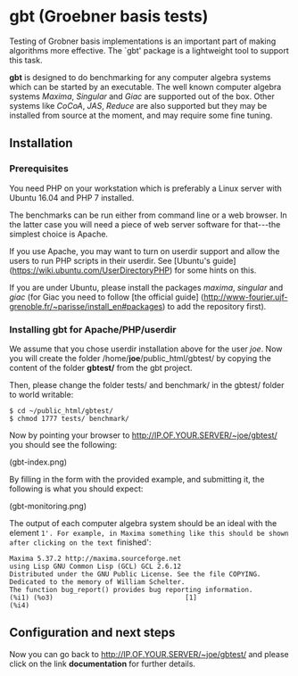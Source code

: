 # gbt (Groebner basis tests)

Testing of Grobner basis implementations is an important part of
making algorithms more effective. The `gbt' package is a lightweight tool
to support this task.

**gbt** is designed to do benchmarking for any computer algebra systems
which can be started by an executable. The well known computer algebra
systems *Maxima*, *Singular* and *Giac* are supported out of the box.
Other systems like *CoCoA*, *JAS*, *Reduce* are also supported but they
may be installed from source at the moment, and may require some fine
tuning.

## Installation

### Prerequisites

You need PHP on your workstation which is preferably a Linux server with
Ubuntu 16.04 and PHP 7 installed.

The benchmarks can be run either from command line or a web browser.
In the latter case you will need a piece of web server software
for that---the simplest choice is Apache.

If you use Apache, you may want to turn on userdir support and
allow the users to run PHP scripts in their userdir. See
[Ubuntu's guide] (https://wiki.ubuntu.com/UserDirectoryPHP) for some hints
on this.

If you are under Ubuntu, please install the packages *maxima*,
*singular* and *giac* (for Giac you need to follow
[the official guide] (http://www-fourier.ujf-grenoble.fr/~parisse/install_en#packages)
to add the repository first).

### Installing gbt for Apache/PHP/userdir

We assume that you chose userdir installation above for the user _joe_.
Now you will create the folder /home/__joe__/public_html/gbtest/
by copying the content of the folder __gbtest/__ from the gbt project.

Then, please change the folder tests/ and benchmark/ in the gbtest/ folder
to world writable:

    $ cd ~/public_html/gbtest/
    $ chmod 1777 tests/ benchmark/

Now by pointing your browser to http://IP.OF.YOUR.SERVER/~joe/gbtest/
you should see the following:

(gbt-index.png)

By filling in the form with the provided example, and submitting it,
the following is what you should expect:

(gbt-monitoring.png)

The output of each computer algebra system should be an ideal with the
element `1'. For example, in Maxima something like this should be shown
after clicking on the text `finished':

    Maxima 5.37.2 http://maxima.sourceforge.net
    using Lisp GNU Common Lisp (GCL) GCL 2.6.12
    Distributed under the GNU Public License. See the file COPYING.
    Dedicated to the memory of William Schelter.
    The function bug_report() provides bug reporting information.
    (%i1) (%o3)                                 [1]
    (%i4) 

## Configuration and next steps

Now you can go back to http://IP.OF.YOUR.SERVER/~joe/gbtest/
and please click on the link __documentation__ for further details.
